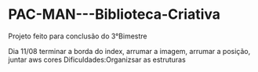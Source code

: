 # PAC-MAN---Biblioteca-Criativa
Projeto feito para conclusão do 3°Bimestre

Dia 11/08 terminar a borda do index, arrumar a imagem, arrumar a posição, juntar aws cores
Dificuldades:Organizsar as estruturas
